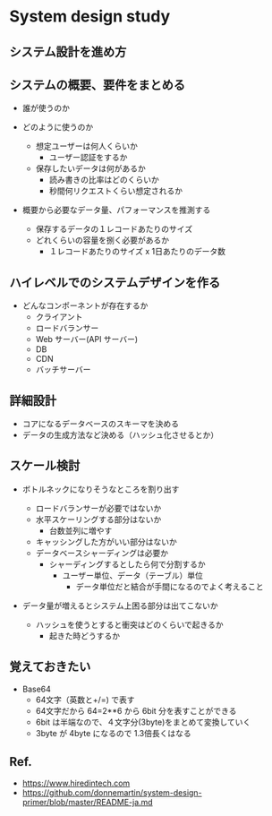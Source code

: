 # System design study

## システム設計を進め方

## システムの概要、要件をまとめる
* 誰が使うのか
* どのように使うのか
  * 想定ユーザーは何人くらいか
    * ユーザー認証をするか
  * 保存したいデータは何があるか
    * 読み書きの比率はどのくらいか
    * 秒間何リクエストくらい想定されるか 
  
* 概要から必要なデータ量、パフォーマンスを推測する
  * 保存するデータの１レコードあたりのサイズ
  * どれくらいの容量を捌く必要があるか
    * １レコードあたりのサイズ x 1日あたりのデータ数
    
## ハイレベルでのシステムデザインを作る
* どんなコンポーネントが存在するか
  * クライアント
  * ロードバランサー
  * Web サーバー(API サーバー)
  * DB
  * CDN
  * バッチサーバー
  
## 詳細設計
* コアになるデータベースのスキーマを決める
* データの生成方法など決める（ハッシュ化させるとか）

## スケール検討
* ボトルネックになりそうなところを割り出す
  * ロードバランサーが必要ではないか
  * 水平スケーリングする部分はないか
    * 台数並列に増やす
  * キャッシングした方がいい部分はないか
  * データベースシャーディングは必要か
    * シャーディングするとしたら何で分割するか
      * ユーザー単位、データ（テーブル）単位
        * データ単位だと結合が手間になるのでよく考えること

* データ量が増えるとシステム上困る部分は出てこないか
  * ハッシュを使うとすると衝突はどのくらいで起きるか
    * 起きた時どうするか

## 覚えておきたい
* Base64
  * 64文字（英数と+/=) で表す
  * 64文字だから 64=2**6 から 6bit 分を表すことができる
  * 6bit は半端なので、４文字分(3byte)をまとめて変換していく
  * 3byte が 4byte になるので 1.3倍長くはなる

## Ref.
* https://www.hiredintech.com
* https://github.com/donnemartin/system-design-primer/blob/master/README-ja.md

